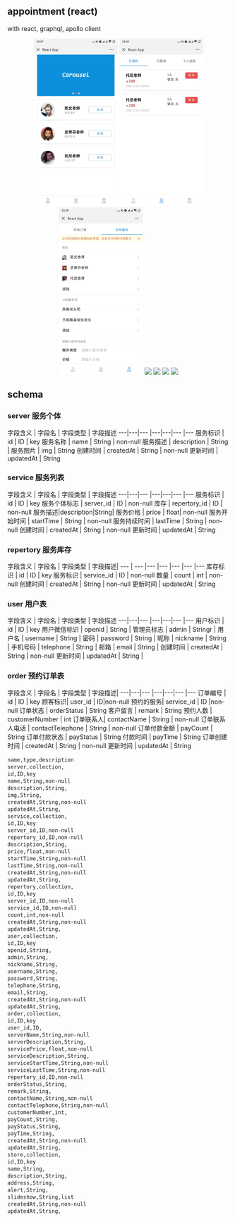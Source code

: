 ## appointment (react)
with react, graphql, apollo client

<div align="center">
    <img src="https://github.com/kulley/imgs/blob/master/appointment-react-1.jpg" width="190" >
    <img src="https://github.com/kulley/imgs/blob/master/appointment-react-2.jpg" width="190">
    <img src="https://github.com/kulley/imgs/blob/master/appointment-react-3.jpg" width="190" >
    <img src="https://github.com/kulley/imgs/blob/master/appointment-react-4.jpg" width="190" >
    <img src="https://github.com/kulley/imgs/blob/master/appointment-react-5.jpg" width="190" >
    <img src="https://github.com/kulley/imgs/blob/master/appointment-react-6.jpg" width="190" >
    <img src="https://github.com/kulley/imgs/blob/master/appointment-react-7.jpg" width="190" >
 </div>

 ## schema
 ### server 服务个体

 字段含义 | 字段名 | 字段类型 | 字段描述
 ---|---|--- |---|---|--- |---
 服务标识 | id | ID | key
 服务名称 | name | String | non-null
 服务描述  | description | String |
 服务图片 | img | String
 创建时间 | createdAt | String | non-null
 更新时间 | updatedAt | String

 ### service 服务列表

 字段含义 | 字段名 | 字段类型 | 字段描述
 ---|---|--- |---|---|--- |---
 服务标识 | id | ID | key
 服务个体标志 | server_id | ID | non-null
 库存 | repertory_id | ID | non-null
 服务描述|description|String|
 服务价格 | price | float| non-null
 服务开始时间 | startTime | String | non-null
 服务持续时间 | lastTime | String | non-null
 创建时间 | createdAt | String | non-null
 更新时间 | updatedAt | String


 ### repertory 服务库存

 字段含义 | 字段名 | 字段类型 | 字段描述|
 --- | --- |--- |--- |--- |--- |---
 库存标识 | id | ID | key
 服务标识 | service_id | ID | non-null
 数量 | count | int | non-null
 创建时间 | createdAt | String | non-null
 更新时间 | updatedAt | String

 ### user 用户表

 字段含义 | 字段名 | 字段类型 | 字段描述
 ---|---|--- |---|---|--- |---
 用户标识 | id | ID | key
 用户微信标识 | openid | String |
 管理员标志 | admin | Stringr |
 用户名 | username | String |
 密码 | password | String |
 昵称 | nickname | String |
 手机号码  | telephone | String |
 邮箱 | email | String |
 创建时间 | createdAt | String | non-null
 更新时间 | updatedAt | String |


 ### order 预约订单表

 字段含义 | 字段名 | 字段类型 | 字段描述|
 ---|---|--- |---|---|--- |---
 订单编号 | id | ID | key
 顾客标识| user_id | ID|non-null
 预约的服务| service_id | ID |non-null
 订单状态 | orderStatus | String
 客户留言 | remark | String
 预约人数 | customerNumber | int
 订单联系人| contactName | String | non-null
 订单联系人电话 | contactTelephone | String | non-null
 订单付款金额 | payCount | String
 订单付款状态 | payStatus | String
 付款时间 | payTime | String
 订单创建时间 | createdAt | String | non-null
 更新时间 | updatedAt | String


 ```
name,type,description
server,collection,
id,ID,key
name,String,non-null
description,String,
img,String,
createdAt,String,non-null
updatedAt,String,
service,collection,
id,ID,key
server_id,ID,non-null
repertory_id,ID,non-null
description,String,
price,float,non-null
startTime,String,non-null
lastTime,String,non-null
createdAt,String,non-null
updatedAt,String,
repertory,collection,
id,ID,key
server_id,ID,non-null
service_id,ID,non-null
count,int,non-null
createdAt,String,non-null
updatedAt,String,
user,collection,
id,ID,key
openid,String,
admin,String,
nickname,String,
username,String,
password,String,
telephone,String,
email,String,
createdAt,String,non-null
updatedAt,String,
order,collection,
id,ID,key
user_id,ID,
serverName,String,non-null
serverDescription,String,
servicePrice,float,non-null
serviceDescription,String,
serviceStartTime,String,non-null
serviceLastTime,String,non-null
repertory_id,ID,non-null
orderStatus,String,
remark,String,
contactName,String,non-null
contactTelephone,String,non-null
customerNumber,int,
payCount,String,
payStatus,String,
payTime,String,
createdAt,String,non-null
updatedAt,String,
store,collection,
id,ID,key
name,String,
description,String,
address,String,
alert,String,
slideshow,String,list
createdAt,String,non-null
updatedAt,String,
 ```